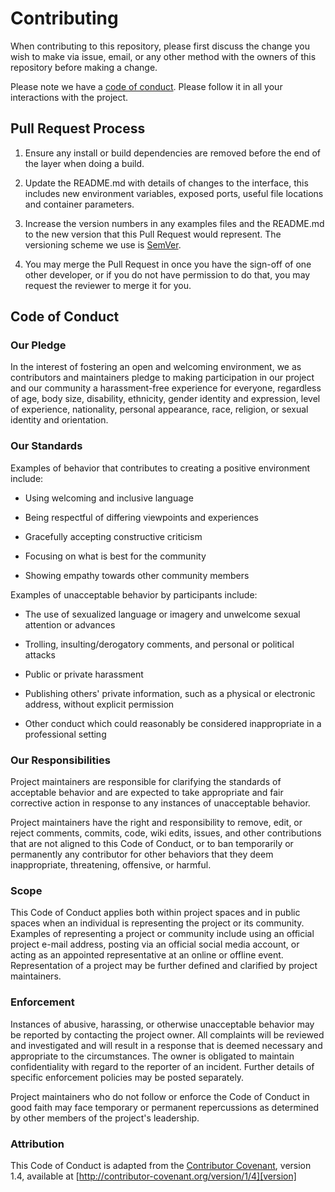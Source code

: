 # Contributing

When contributing to this repository,
please first discuss the change you wish to make via issue,
email,
or any other method with the owners of this repository before making a change. 

Please note we have a [code of conduct](#code-of-conduct).
Please follow it in all your interactions with the project.

## Pull Request Process

1.  Ensure any install or build dependencies are removed before the end of the layer when doing a build.

1.  Update the README.md with details of changes to the interface,
    this includes new environment variables,
    exposed ports,
    useful file locations and container parameters.

1.  Increase the version numbers in any examples files and the README.md to the new version that this Pull Request would
    represent.
    The versioning scheme we use is
    [SemVer](http://semver.org/).

1.  You may merge the Pull Request in once you have the sign-off of one other developer,
    or if you do not have permission to do that,
    you may request the reviewer to merge it for you.

## Code of Conduct

### Our Pledge

In the interest of fostering an open and welcoming environment,
we as contributors and maintainers pledge to making participation in our project and our community a harassment-free
experience for everyone,
regardless of age,
body size,
disability,
ethnicity,
gender identity and expression,
level of experience,
nationality,
personal appearance,
race,
religion,
or sexual identity and
orientation.

### Our Standards

Examples of behavior that contributes to creating a positive environment include:

*   Using welcoming and inclusive language

*   Being respectful of differing viewpoints and experiences

*   Gracefully accepting constructive criticism

*   Focusing on what is best for the community

*   Showing empathy towards other community members

Examples of unacceptable behavior by participants include:

*   The use of sexualized language or imagery and unwelcome sexual attention or advances

*   Trolling,
    insulting/derogatory comments,
    and personal or political attacks

*   Public or private harassment

*   Publishing others' private information,
    such as a physical or electronic address,
    without explicit permission

*   Other conduct which could reasonably be considered inappropriate in a professional setting

### Our Responsibilities

Project maintainers are responsible for clarifying the standards of acceptable behavior and are expected to take
appropriate and fair corrective action in response to any instances of unacceptable behavior.

Project maintainers have the right and responsibility to remove,
edit,
or reject comments,
commits,
code,
wiki edits,
issues,
and other contributions that are not aligned to this Code of Conduct,
or to ban temporarily or permanently any contributor for other behaviors that they deem inappropriate,
threatening,
offensive,
or harmful.

### Scope

This Code of Conduct applies both within project spaces and in public spaces when an individual is representing the
project or its community.
Examples of representing a project or community include using an official project e-mail address,
posting via an official social media account,
or acting as an appointed representative at an online or offline event.
Representation of a project may be further defined and clarified by project maintainers.

### Enforcement

Instances of abusive,
harassing,
or otherwise unacceptable behavior may be reported by contacting the project owner.
All complaints will be reviewed and investigated and will result in a response that is deemed necessary and appropriate
to the circumstances.
The owner is obligated to maintain confidentiality with regard to the reporter of an incident.
Further details of specific enforcement policies may be posted separately.

Project maintainers who do not follow or enforce the Code of Conduct in good faith may face temporary or permanent
repercussions as determined by other members of the project's leadership.

### Attribution

This Code of Conduct is adapted from the [Contributor Covenant][homepage], version 1.4,
available at [http://contributor-covenant.org/version/1/4][version]

[homepage]: http://contributor-covenant.org
[version]: http://contributor-covenant.org/version/1/4/
